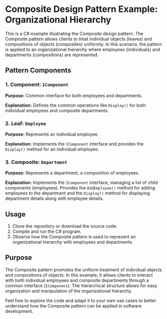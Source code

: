 # Composite Design Pattern Example: Organizational Hierarchy

This is a C# example illustrating the Composite design pattern. The Composite pattern allows clients to treat individual objects (leaves) and compositions of objects (composites) uniformly. In this scenario, the pattern is applied to an organizational hierarchy where employees (individuals) and departments (compositions) are represented.

## Pattern Components

### 1. Component: `IComponent`

**Purpose:** Common interface for both employees and departments.

**Explanation:** Defines the common operations like `Display()` for both individual employees and composite departments.

### 2. Leaf: `Employee`

**Purpose:** Represents an individual employee.

**Explanation:** Implements the `IComponent` interface and provides the `Display()` method for an individual employee.

### 3. Composite: `Department`

**Purpose:** Represents a department, a composition of employees.

**Explanation:** Implements the `IComponent` interface, managing a list of child components (employees). Provides the `AddEmployee()` method for adding employees to the department and the `Display()` method for displaying department details along with employee details.

## Usage

1. Clone the repository or download the source code.
2. Compile and run the C# program.
3. Observe how the Composite pattern is used to represent an organizational hierarchy with employees and departments.

## Purpose

The Composite pattern promotes the uniform treatment of individual objects and compositions of objects. In this example, it allows clients to interact with both individual employees and composite departments through a common interface (`IComponent`). The hierarchical structure allows for easy organization and manipulation of the organizational hierarchy.

Feel free to explore the code and adapt it to your own use cases to better understand how the Composite pattern can be applied in software development.